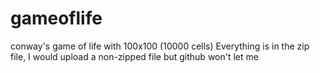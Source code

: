 # gameoflife
conway's game of life with 100x100 (10000 cells)
Everything is in the zip file, I would upload a non-zipped file but github won't let me
